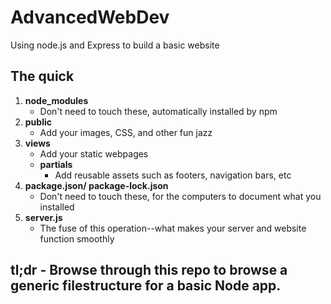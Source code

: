 # AdvancedWebDev
Using node.js and Express to build a basic website

## The quick

1. **node_modules**
    - Don't need to touch these, automatically installed by npm
2. **public** 
    - Add your images, CSS, and other fun jazz
3. **views**
    - Add your static webpages
    - **partials**
        - Add reusable assets such as footers, navigation bars, etc
4. **package.json/ package-lock.json**
    - Don't need to touch these, for the computers to document what you installed
5. **server.js**
    - The fuse of this operation--what makes your server and website function smoothly


## tl;dr - Browse through this repo to browse a generic filestructure for a basic Node app.

